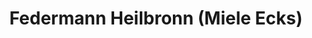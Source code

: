 ---
title: "Federmann Heilbronn (Miele Ecks)"
url: /heilbronn/federmann-heilbronn-miele-ecks/
shop: Elektrisch
---